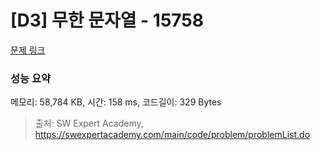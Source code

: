 # [D3] 무한 문자열 - 15758 

[문제 링크](https://swexpertacademy.com/main/code/problem/problemDetail.do?contestProbId=AYP5JmsqcngDFATW) 

### 성능 요약

메모리: 58,784 KB, 시간: 158 ms, 코드길이: 329 Bytes



> 출처: SW Expert Academy, https://swexpertacademy.com/main/code/problem/problemList.do